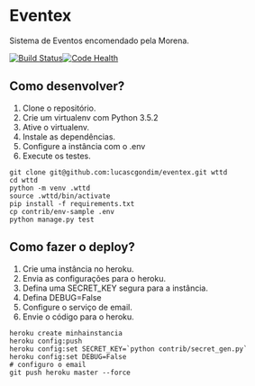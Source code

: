 # Eventex

Sistema de Eventos encomendado pela Morena.

[![Build Status](https://travis-ci.org/lucasgondim/eventex-lucasgondim.svg?branch=master)](https://travis-ci.org/lucasgondim/eventex-lucasgondim)[![Code Health](https://landscape.io/github/lucasgondim/eventex-lucasgondim/master/landscape.svg?style=flat)](https://landscape.io/github/lucasgondim/eventex-lucasgondim/master)

## Como desenvolver?

1. Clone o repositório.
2. Crie um virtualenv com Python 3.5.2
3. Ative o virtualenv.
4. Instale as dependências.
5. Configure a instância com o .env
6. Execute os testes.

```console
git clone git@github.com:lucascgondim/eventex.git wttd
cd wttd
python -m venv .wttd
source .wttd/bin/activate
pip install -f requirements.txt
cp contrib/env-sample .env
python manage.py test
```

## Como fazer o deploy?

1. Crie uma instância no heroku.
2. Envia as configurações para o heroku.
3. Defina uma SECRET_KEY segura para a instância.
4. Defina DEBUG=False
5. Configure o serviço de email.
6. Envie o código para o heroku.

```console
heroku create minhainstancia
heroku config:push
heroku config:set SECRET_KEY=`python contrib/secret_gen.py`
heroku config:set DEBUG=False
# configuro o email
git push heroku master --force
```